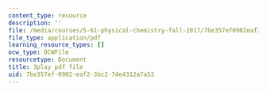 ```yaml
---
content_type: resource
description: ''
file: /media/courses/5-61-physical-chemistry-fall-2017/7be357ef0902eaf23bc274e4312a7a53_XxRjzphItU0.pdf
file_type: application/pdf
learning_resource_types: []
ocw_type: OCWFile
resourcetype: Document
title: 3play pdf file
uid: 7be357ef-0902-eaf2-3bc2-74e4312a7a53
---
```

